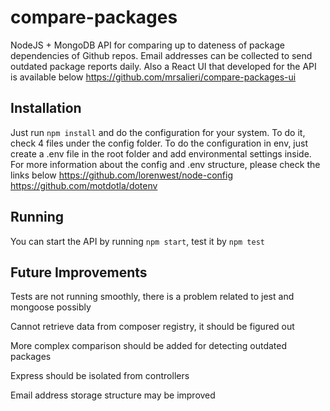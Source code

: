 # compare-packages
NodeJS + MongoDB API for comparing up to dateness of package dependencies of Github repos. Email addresses can be collected to send outdated package reports daily. Also a React UI that developed for the API is available below
https://github.com/mrsalieri/compare-packages-ui

## Installation
Just run `npm install` and do the configuration for your system. To do it, check 4 files under the config folder. To do the configuration in env, just create a .env file in the root folder and add environmental settings inside. For more information about the config and .env structure, please check the links below
https://github.com/lorenwest/node-config
https://github.com/motdotla/dotenv

## Running
You can start the API by running `npm start`, test it by `npm test`

## Future Improvements
Tests are not running smoothly, there is a problem related to jest and mongoose possibly

Cannot retrieve data from composer registry, it should be figured out

More complex comparison should be added for detecting outdated packages

Express should be isolated from controllers

Email address storage structure may be improved
